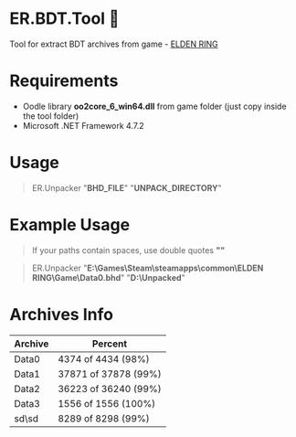 # ER.BDT.Tool :see_no_evil:
Tool for extract BDT archives from game - [ELDEN RING](https://store.steampowered.com/app/1245620/ELDEN_RING)

# Requirements
* Oodle library **oo2core_6_win64.dll** from game folder (just copy inside the tool folder)
* Microsoft .NET Framework 4.7.2

# Usage
> ER.Unpacker "**BHD_FILE**" "**UNPACK_DIRECTORY**"

# Example Usage
> If your paths contain spaces, use double quotes **""**

> ER.Unpacker "**E:\Games\Steam\steamapps\common\ELDEN RING\Game\Data0.bhd**" "**D:\Unpacked**"

# Archives Info
| Archive   | Percent |
|---      |--- |
| Data0 | 4374 of 4434 (98%) |
| Data1 | 37871 of 37878 (99%) |
| Data2 | 36223 of 36240 (99%) |
| Data3 | 1556 of 1556 (100%) |
| sd\sd | 8289 of 8298 (99%) |